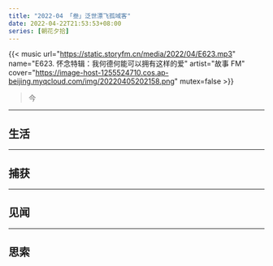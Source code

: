```yaml
---
title: "2022-04 「叁」泛世漂飞孤域客"
date: 2022-04-22T21:53:53+08:00
series: [朝花夕拾]
---
```


{{< music url="https://static.storyfm.cn/media/2022/04/E623.mp3" name="E623. 怀念特辑：我何德何能可以拥有这样的爱" artist="故事 FM" cover="https://image-host-1255524710.cos.ap-beijing.myqcloud.com/img/20220405202158.png" mutex=false >}}

> 今

---

## 生活

---

## 捕获

---

## 见闻

---

## 思索
